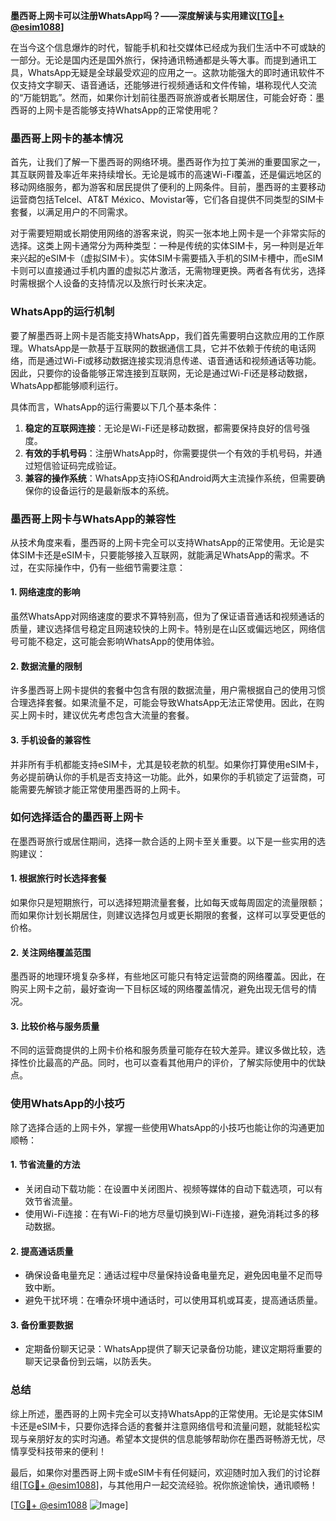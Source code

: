 **墨西哥上网卡可以注册WhatsApp吗？——深度解读与实用建议[[TG💪+ @esim1088](https://t.me/s/esim1088)]**

在当今这个信息爆炸的时代，智能手机和社交媒体已经成为我们生活中不可或缺的一部分。无论是国内还是国外旅行，保持通讯畅通都是头等大事。而提到通讯工具，WhatsApp无疑是全球最受欢迎的应用之一。这款功能强大的即时通讯软件不仅支持文字聊天、语音通话，还能够进行视频通话和文件传输，堪称现代人交流的“万能钥匙”。然而，如果你计划前往墨西哥旅游或者长期居住，可能会好奇：墨西哥的上网卡是否能够支持WhatsApp的正常使用呢？

### **墨西哥上网卡的基本情况**

首先，让我们了解一下墨西哥的网络环境。墨西哥作为拉丁美洲的重要国家之一，其互联网普及率近年来持续增长。无论是城市的高速Wi-Fi覆盖，还是偏远地区的移动网络服务，都为游客和居民提供了便利的上网条件。目前，墨西哥的主要移动运营商包括Telcel、AT&T México、Movistar等，它们各自提供不同类型的SIM卡套餐，以满足用户的不同需求。

对于需要短期或长期使用网络的游客来说，购买一张本地上网卡是一个非常实际的选择。这类上网卡通常分为两种类型：一种是传统的实体SIM卡，另一种则是近年来兴起的eSIM卡（虚拟SIM卡）。实体SIM卡需要插入手机的SIM卡槽中，而eSIM卡则可以直接通过手机内置的虚拟芯片激活，无需物理更换。两者各有优劣，选择时需根据个人设备的支持情况以及旅行时长来决定。

### **WhatsApp的运行机制**

要了解墨西哥上网卡是否能支持WhatsApp，我们首先需要明白这款应用的工作原理。WhatsApp是一款基于互联网的数据通信工具，它并不依赖于传统的电话网络，而是通过Wi-Fi或移动数据连接实现消息传递、语音通话和视频通话等功能。因此，只要你的设备能够正常连接到互联网，无论是通过Wi-Fi还是移动数据，WhatsApp都能够顺利运行。

具体而言，WhatsApp的运行需要以下几个基本条件：
1. **稳定的互联网连接**：无论是Wi-Fi还是移动数据，都需要保持良好的信号强度。
2. **有效的手机号码**：注册WhatsApp时，你需要提供一个有效的手机号码，并通过短信验证码完成验证。
3. **兼容的操作系统**：WhatsApp支持iOS和Android两大主流操作系统，但需要确保你的设备运行的是最新版本的系统。

### **墨西哥上网卡与WhatsApp的兼容性**

从技术角度来看，墨西哥的上网卡完全可以支持WhatsApp的正常使用。无论是实体SIM卡还是eSIM卡，只要能够接入互联网，就能满足WhatsApp的需求。不过，在实际操作中，仍有一些细节需要注意：

#### **1. 网络速度的影响**
虽然WhatsApp对网络速度的要求不算特别高，但为了保证语音通话和视频通话的质量，建议选择信号稳定且网速较快的上网卡。特别是在山区或偏远地区，网络信号可能不稳定，这可能会影响WhatsApp的使用体验。

#### **2. 数据流量的限制**
许多墨西哥上网卡提供的套餐中包含有限的数据流量，用户需根据自己的使用习惯合理选择套餐。如果流量不足，可能会导致WhatsApp无法正常使用。因此，在购买上网卡时，建议优先考虑包含大流量的套餐。

#### **3. 手机设备的兼容性**
并非所有手机都能支持eSIM卡，尤其是较老款的机型。如果你打算使用eSIM卡，务必提前确认你的手机是否支持这一功能。此外，如果你的手机锁定了运营商，可能需要先解锁才能正常使用墨西哥的上网卡。

### **如何选择适合的墨西哥上网卡**

在墨西哥旅行或居住期间，选择一款合适的上网卡至关重要。以下是一些实用的选购建议：

#### **1. 根据旅行时长选择套餐**
如果你只是短期旅行，可以选择短期流量套餐，比如每天或每周固定的流量限额；而如果你计划长期居住，则建议选择包月或更长期限的套餐，这样可以享受更低的价格。

#### **2. 关注网络覆盖范围**
墨西哥的地理环境复杂多样，有些地区可能只有特定运营商的网络覆盖。因此，在购买上网卡之前，最好查询一下目标区域的网络覆盖情况，避免出现无信号的情况。

#### **3. 比较价格与服务质量**
不同的运营商提供的上网卡价格和服务质量可能存在较大差异。建议多做比较，选择性价比最高的产品。同时，也可以查看其他用户的评价，了解实际使用中的优缺点。

### **使用WhatsApp的小技巧**

除了选择合适的上网卡外，掌握一些使用WhatsApp的小技巧也能让你的沟通更加顺畅：

#### **1. 节省流量的方法**
- 关闭自动下载功能：在设置中关闭图片、视频等媒体的自动下载选项，可以有效节省流量。
- 使用Wi-Fi连接：在有Wi-Fi的地方尽量切换到Wi-Fi连接，避免消耗过多的移动数据。

#### **2. 提高通话质量**
- 确保设备电量充足：通话过程中尽量保持设备电量充足，避免因电量不足而导致中断。
- 避免干扰环境：在嘈杂环境中通话时，可以使用耳机或耳麦，提高通话质量。

#### **3. 备份重要数据**
- 定期备份聊天记录：WhatsApp提供了聊天记录备份功能，建议定期将重要的聊天记录备份到云端，以防丢失。

### **总结**

综上所述，墨西哥的上网卡完全可以支持WhatsApp的正常使用。无论是实体SIM卡还是eSIM卡，只要你选择合适的套餐并注意网络信号和流量问题，就能轻松实现与亲朋好友的实时沟通。希望本文提供的信息能够帮助你在墨西哥畅游无忧，尽情享受科技带来的便利！

最后，如果你对墨西哥上网卡或eSIM卡有任何疑问，欢迎随时加入我们的讨论群组[[TG💪+ @esim1088](https://t.me/s/esim1088)]，与其他用户一起交流经验。祝你旅途愉快，通讯顺畅！

[[TG💪+ @esim1088](https://t.me/s/esim1088) ![Image](https://i.postimg.cc/4NQfJmqS/Snipaste-2025-05-13-00-14-12.png)]